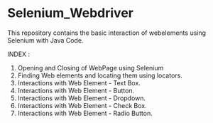 # Selenium_Webdriver
This repository contains the basic interaction of webelements using Selenium with Java Code.

INDEX :
1. Opening and Closing of WebPage using Selenium
2. Finding Web elements and locating them using locators.
3. Interactions with Web Element - Text Box.
4. Interactions with Web Element - Button.
5. Interactions with Web Element - Dropdown.
6. Interactions with Web Element - Check Box.
7. Interactions with Web Element - Radio Button.
